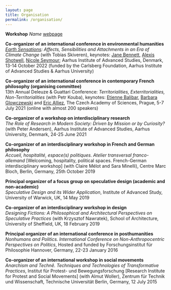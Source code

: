 ```yaml
---
layout: page
title: Organisation
permalink: /organisation/
---
```


**Workshop**
*Name*
[webpage](https://www.bloomsbury.com/uk/theorizing-contemporary-anarchism-9781474276191/)

**Co-organizer of an international conference in environmental humanities**<br>
*[Earth Sensations](https://aias.au.dk/events/earth-sensations): Affects, Sensibilities and Attachments in an Era of Climate Change* (with Tobias Skiveren), keynotes: [Jane Bennett](https://politicalscience.jhu.edu/directory/jane-bennett/), [Alexis Shotwell](https://alexisshotwell.com), [Nicole Seymour](https://english.fullerton.edu/faculty/profile/n_seymour.aspx); Aarhus Institute of Advanced Studies, Denmark, 13-14 October 2022 (funded by the Carlsberg Foundation, Aarhus Institute of Advanced Studies & Aarhus University)


**Co-organizer of an international conference in contemporary French philosophy (organising committee)**<br>
13th Annual Deleuze & Guattari Conference: *Territorialities, Exterritorialities, Non-Territorialities* (with Petr Kouba), keynotes: [Etienne Balibar](https://www.kingston.ac.uk/staff/profile/professor-etienne-balibar-408/), [Barbara Glowczewski](http://las.ehess.fr/index.php?1716) and [Eric Alliez](https://www.kingston.ac.uk/staff/profile/professor-eric-alliez-417/), The Czech Academy of Sciences, Prague, 5-7 July 2021 (online with almost 200 speakers)


**Co-organizer of a workshop on interdisciplinary research**<br>
*The Role of Research in Modern Society: Driven by Mission or by Curiosity?* (with Peter Andersen), Aarhus Institute of Advanced Studies, Aarhus University, Denmark, 24-25 June 2021

**Co-organizer of an interdisciplinary workshop in French and German philosophy**<br>
*Accueil, hospitalité, espace(s) politiques. Atelier transversal franco-allemand* [Welcoming, hospitality, political spaces. French-German interdisciplinary workshop] (with Claire Mélot and Sara Minelli), Centre Marc Bloch, Berlin, Germany, 25th October 2019

**Principal organizer of a focus group on speculative design (academic and non-academic)** <br>
*Speculative Design and its Wider Application*, Institute of Advanced Study, University of Warwick, UK, 14 May 2019

**Co-organizer of an interdisciplinary workshop in design**<br>
*Designing Fictions: A Philosophical and Architectural Perspectives on Speculative Practices* (with Krzysztof Nawratek), School of Architecture, University of Sheffield, UK, 18 February 2019

**Principal organizer of an international conference in posthumanities**<br>
*Nonhumans and Politics. International Conference on Non-Anthropocentric Perspectives on Politics*, Hosted and funded by Forschungsinstitut für Philosophie Hannover, Germany, 22-23 January 2016

**Co-organizer of an international workshop in social movements**<br>
*Anarchism and Technê. Techniques and Technologies of Transformative Practices*, Institut für Protest- und Bewegungsforschung [Research Institute for Protest and Social Movements] (with Almut Woller), Zentrum für Technik und Wissenschaft, Technische Universität Berlin, Germany, 12 July 2015

